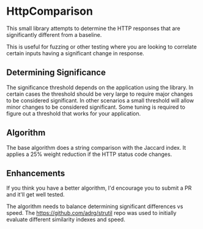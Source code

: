 # HttpComparison

This small library attempts to determine the HTTP responses that are significantly different from a baseline.

This is useful for fuzzing or other testing where you are looking to correlate certain inputs having a significant change in response.

## Determining Significance

The significance threshold depends on the application using the library. In certain cases the threshold should be very large to require major changes to be considered significant. In other scenarios a small  threshold will allow minor changes to be considered significant. Some tuning is required to figure out a threshold that works for your application.

## Algorithm

The base algorithm does a string comparison with the Jaccard index. It applies a 25% weight reduction if the HTTP status code changes.

## Enhancements

If you think you have a better algorithm, I'd encourage you to submit a PR and it'll get well tested.

The algorithm needs to balance determining significant differences vs speed. The https://github.com/adrg/strutil repo was used to initially evaluate different similarity indexes and speed.